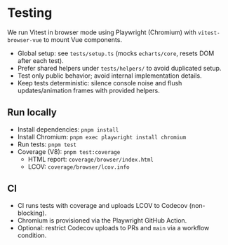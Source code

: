 # Testing

We run Vitest in browser mode using Playwright (Chromium) with `vitest-browser-vue` to mount Vue components.

- Global setup: see `tests/setup.ts` (mocks `echarts/core`, resets DOM after each test).
- Prefer shared helpers under `tests/helpers/` to avoid duplicated setup.
- Test only public behavior; avoid internal implementation details.
- Keep tests deterministic: silence console noise and flush updates/animation frames with provided helpers.

## Run locally

- Install dependencies: `pnpm install`
- Install Chromium: `pnpm exec playwright install chromium`
- Run tests: `pnpm test`
- Coverage (V8): `pnpm test:coverage`
  - HTML report: `coverage/browser/index.html`
  - LCOV: `coverage/browser/lcov.info`

## CI

- CI runs tests with coverage and uploads LCOV to Codecov (non-blocking).
- Chromium is provisioned via the Playwright GitHub Action.
- Optional: restrict Codecov uploads to PRs and `main` via a workflow condition.
